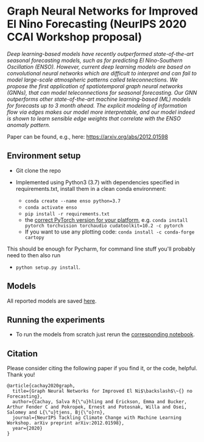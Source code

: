 # Graph Neural Networks for Improved El Nino Forecasting (NeurIPS 2020 CCAI Workshop proposal)
*Deep learning-based models have recently outperformed state-of-the-art seasonal forecasting models, such as for predicting El Nino-Southern Oscillation (ENSO).
However, current deep learning models are based on convolutional neural networks which are difficult to interpret and can fail to model large-scale atmospheric patterns called teleconnections. We propose the first application of spatiotemporal graph neural networks (GNNs), that can model teleconnections for seasonal forecasting. Our GNN outperforms other state-of-the-art machine learning-based (ML) models for forecasts up to 3 month ahead. The explicit modeling of information flow via edges makes our model more interpretable, and our model indeed is shown to learn sensible edge weights that correlate with the ENSO anomaly pattern.*

Paper can be found, e.g., here: https://arxiv.org/abs/2012.01598
## Environment setup
- Git clone the repo 

- Implemented using Python3 (3.7) with dependencies specified in requirements.txt, install them in a clean conda environment: <br>
    - ``conda create --name enso python=3.7`` <br>
    - ``conda activate enso`` <br>
    - ``pip install -r requirements.txt``
    - the [correct PyTorch version for your platform](https://pytorch.org/get-started/locally/]), e.g. ``conda install pytorch torchvision torchaudio cudatoolkit=10.2 -c pytorch``
    - If you want to use any plotting code: ``conda install -c conda-forge cartopy``

This should be enough for Pycharm, for command line stuff you'll probably need to then also run

- ``python setup.py install``.


## Models
All reported models are saved [here](models).

## Running the experiments
- To run the models from scratch just rerun the [corresponding notebook](experiment1.ipynb).

## Citation

Please consider citing the following paper if you find it, or the code, helpful. Thank you!

    @article{cachay2020graph,
      title={Graph Neural Networks for Improved El Ni$\backslash$\~{} no Forecasting},
      author={Cachay, Salva R{\"u}hling and Erickson, Emma and Bucker, Arthur Fender C and Pokropek, Ernest and Potosnak, Willa and Osei, Salomey and L{\"u}tjens, Bj{\"o}rn},
      journal={NeurIPS Tackling Climate Change with Machine Learning Workshop. arXiv preprint arXiv:2012.01598},
      year={2020}
    }